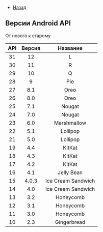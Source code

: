 - [Назад](/./android.md)

## Версии Android API

От нового к старому

| API | Версия | Название |
| :-: | :-: | :-: |
| 31  | 12  | L |
| 30  | 11  | R |
|	29	|	10	|	Q	|
|	28	|	9	|	Pie	|
|	27	|	8.1	|	Oreo	|
|	26	|	8.0	|	Oreo	|
|	25	|	7.1	|	Nougat	|
|	24	|	7.0	|	Nougat	|
|	23	|	6.0	|	Marshmallow	|
|	22	|	5.1	|	Lollipop	|
|	21	|	5.0	|	Lollipop	|
|	19	|	4.4	|	KitKat	|
|	18	|	4.3	|	KitKat	|
|	17	|	4.2	|	KitKat	|
|	16	|	4.1	|	Jelly Bean	|
|	15	|	4.0.3	|	Ice Cream Sandwich	|
|	14	|	4.0	|	Ice Cream Sandwich	|
|	13	|	3.2	|	Honeycomb	|
|	12	|	3.1	|	Honeycomb	|
|	11	|	3.0	|	Honeycomb	|
|	10	|	2.3	|	Gingerbread	|
